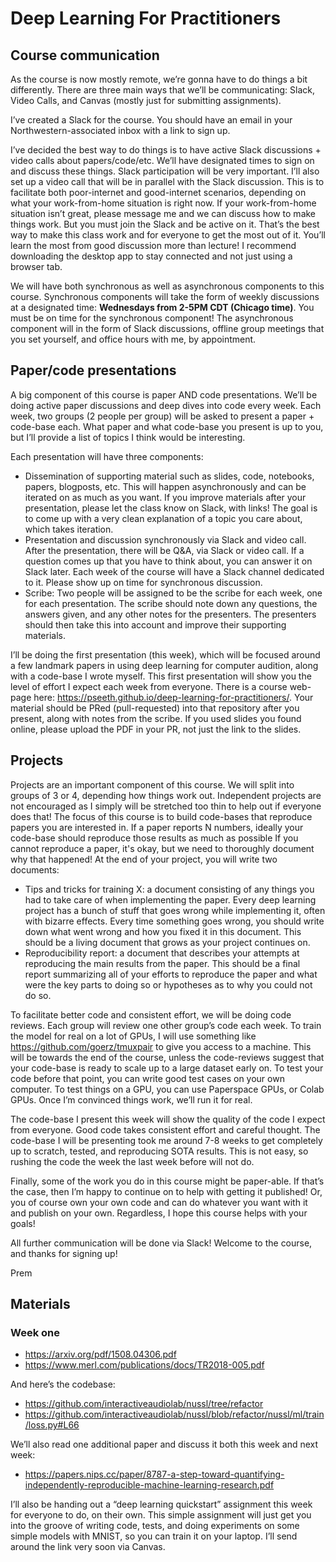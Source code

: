# Deep Learning For Practitioners

## Course communication

As the course is now mostly remote, we’re gonna have to do things a bit differently. There are three main ways that we’ll be communicating: Slack, Video Calls, and Canvas (mostly just for submitting assignments).

I’ve created a Slack for the course. You should have an email in your Northwestern-associated inbox with a link to sign up.

I’ve decided the best way to do things is to have active Slack discussions + video calls about papers/code/etc. We’ll have designated times to sign on and discuss these things. Slack participation will be very important. I’ll also set up a video call that will be in parallel with the Slack discussion. This is to facilitate both poor-internet and good-internet scenarios, depending on what your work-from-home situation is right now. If your work-from-home situation isn’t great, please message me and we can discuss how to make things work. But you must join the Slack and be active on it. That’s the best way to make this class work and for everyone to get the most out of it. You’ll learn the most from good discussion more than lecture! I recommend downloading the desktop app to stay connected and not just using a browser tab.

We will have both synchronous as well as asynchronous components to this course. Synchronous components will take the form of weekly discussions at a designated time: **Wednesdays from 2-5PM CDT (Chicago time)**. You must be on time for the synchronous component! The asynchronous component will in the form of Slack discussions, offline group meetings that you set yourself, and office hours with me, by appointment.

## Paper/code presentations

A big component of this course is paper AND code presentations. We’ll be doing active paper discussions and deep dives into code every week. Each week, two groups (2 people per group) will be asked to present a paper + code-base each. What paper and what code-base you present is up to you, but I’ll provide a list of topics I think would be interesting. 

Each presentation will have three components: 

- Dissemination of supporting material such as slides, code, notebooks, papers, blogposts, etc. This will happen asynchronously and can be iterated on as much as you want. If you improve materials after your presentation, please let the class know on Slack, with links! The goal is to come up with a very clean explanation of a topic you care about, which takes iteration. 
- Presentation and discussion synchronously via Slack and video call. After the presentation, there will be Q&A, via Slack or video call. If a question comes up that you have to think about, you can answer it on Slack later. Each week of the course will have a Slack channel dedicated to it. Please show up on time for synchronous discussion.
- Scribe: Two people will be assigned to be the scribe for each week, one for each presentation. The scribe should note down any questions, the answers given, and any other notes for the presenters. The presenters should then take this into account and improve their supporting materials.

I’ll be doing the first presentation (this week), which will be focused around a few landmark papers in using deep learning for computer audition, along with a code-base I wrote myself. This first presentation will show you the level of effort I expect each week from everyone. There is a course web-page here: https://pseeth.github.io/deep-learning-for-practitioners/. Your material should be PRed (pull-requested) into that repository after you present, along with notes from the scribe. If you used slides you found online, please upload the PDF in your PR, not just the link to the slides.

## Projects

Projects are an important component of this course. We will split into groups of 3 or 4, depending how things work out. Independent projects are not encouraged as I simply will be stretched too thin to help out if everyone does that! 
The focus of this course is to build code-bases that reproduce papers you are interested in. If a paper reports N numbers, ideally your code-base should reproduce those results as much as possible If you cannot reproduce a paper, it's okay, but we need to thoroughly document why that happened! At the end of your project, you will write two documents:

- Tips and tricks for training X: a document consisting of any things you had to take care of when implementing the paper. Every deep learning project has a bunch of stuff that goes wrong while implementing it, often with bizarre effects. Every time something goes wrong, you should write down what went wrong and how you fixed it in this document. This should be a living document that grows as your project continues on.
- Reproducibility report: a document that describes your attempts at reproducing the main results from the paper. This should be a final report summarizing all of your efforts to reproduce the paper and what were the key parts to doing so or hypotheses as to why you could not do so.

To facilitate better code and consistent effort, we will be doing code reviews. Each group will review one other group’s code each week. To train the model for real on a lot of GPUs, I will use something like https://github.com/goerz/tmuxpair to give you access to a machine. This will be towards the end of the course, unless the code-reviews suggest that your code-base is ready to scale up to a large dataset early on. To test your code before that point, you can write good test cases on your own computer. To test things on a GPU, you can use Paperspace GPUs, or Colab GPUs. Once I’m convinced things work, we’ll run it for real.

The code-base I present this week will show the quality of the code I expect from everyone. Good code takes consistent effort and careful thought. The code-base I will be presenting took me around 7-8 weeks to get completely up to scratch, tested, and reproducing SOTA results. This is not easy, so rushing the code the week the last week before will not do.

Finally, some of the work you do in this course might be paper-able. If that’s the case, then I’m happy to continue on to help with getting it published! Or, you of course own your own code and can do whatever you want with it and publish on your own. Regardless, I hope this course helps with your goals!

All further communication will be done via Slack! Welcome to the course, and thanks for signing up!

Prem

## Materials

### Week one

- https://arxiv.org/pdf/1508.04306.pdf
- https://www.merl.com/publications/docs/TR2018-005.pdf

And here’s the codebase:

- https://github.com/interactiveaudiolab/nussl/tree/refactor
- https://github.com/interactiveaudiolab/nussl/blob/refactor/nussl/ml/train/loss.py#L66

We’ll also read one additional paper and discuss it both this week and next week:

- https://papers.nips.cc/paper/8787-a-step-toward-quantifying-independently-reproducible-machine-learning-research.pdf

I’ll also be handing out a “deep learning quickstart” assignment this week for everyone to do, on their own. This simple assignment will just get you into the groove of writing code, tests, and doing experiments on some simple models with MNIST, so you can train it on your laptop. I’ll send around the link very soon via Canvas.
